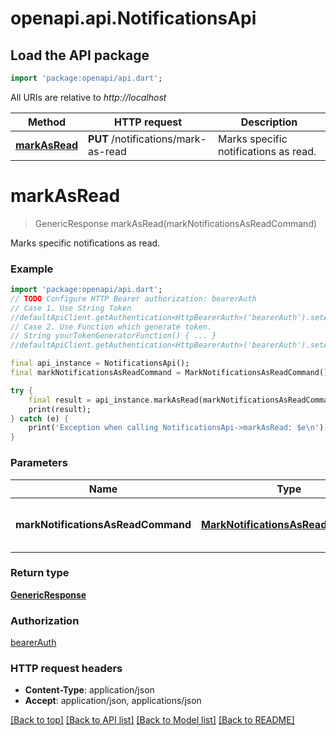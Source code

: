 # openapi.api.NotificationsApi

## Load the API package
```dart
import 'package:openapi/api.dart';
```

All URIs are relative to *http://localhost*

Method | HTTP request | Description
------------- | ------------- | -------------
[**markAsRead**](NotificationsApi.md#markasread) | **PUT** /notifications/mark-as-read | Marks specific notifications as read.


# **markAsRead**
> GenericResponse markAsRead(markNotificationsAsReadCommand)

Marks specific notifications as read.

### Example
```dart
import 'package:openapi/api.dart';
// TODO Configure HTTP Bearer authorization: bearerAuth
// Case 1. Use String Token
//defaultApiClient.getAuthentication<HttpBearerAuth>('bearerAuth').setAccessToken('YOUR_ACCESS_TOKEN');
// Case 2. Use Function which generate token.
// String yourTokenGeneratorFunction() { ... }
//defaultApiClient.getAuthentication<HttpBearerAuth>('bearerAuth').setAccessToken(yourTokenGeneratorFunction);

final api_instance = NotificationsApi();
final markNotificationsAsReadCommand = MarkNotificationsAsReadCommand(); // MarkNotificationsAsReadCommand | Data for mark notifications as read.

try {
    final result = api_instance.markAsRead(markNotificationsAsReadCommand);
    print(result);
} catch (e) {
    print('Exception when calling NotificationsApi->markAsRead: $e\n');
}
```

### Parameters

Name | Type | Description  | Notes
------------- | ------------- | ------------- | -------------
 **markNotificationsAsReadCommand** | [**MarkNotificationsAsReadCommand**](MarkNotificationsAsReadCommand.md)| Data for mark notifications as read. | 

### Return type

[**GenericResponse**](GenericResponse.md)

### Authorization

[bearerAuth](../README.md#bearerAuth)

### HTTP request headers

 - **Content-Type**: application/json
 - **Accept**: application/json, applications/json

[[Back to top]](#) [[Back to API list]](../README.md#documentation-for-api-endpoints) [[Back to Model list]](../README.md#documentation-for-models) [[Back to README]](../README.md)

